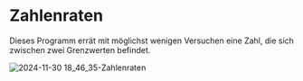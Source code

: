 # Zahlenraten
Dieses Programm errät mit möglichst wenigen Versuchen eine Zahl, die sich zwischen zwei Grenzwerten befindet.

![2024-11-30 18_46_35-Zahlenraten](https://github.com/user-attachments/assets/3d395f14-a045-4e85-8979-56ad4966703e)
